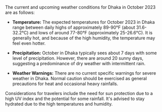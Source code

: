 The current and upcoming weather conditions for Dhaka in October 2023 are as follows:

- **Temperature:** The expected temperatures for October 2023 in Dhaka range between daily highs of approximately 89-90°F (about 31.6-32.2°C) and lows of around 77-80°F (approximately 25-26.6°C). It is generally hot, and because of the high humidity, the temperature may feel even hotter.

- **Precipitation:** October in Dhaka typically sees about 7 days with some level of precipitation. However, there are around 20 sunny days, suggesting a predominance of dry weather with intermittent rain. 

- **Weather Warnings:** There are no current specific warnings for severe weather in Dhaka. Normal caution should be exercised as general precautions for heat and occasional heavy rainfalls.

Considerations for travelers include the need for sun protection due to a high UV index and the potential for some rainfall. It's advised to stay hydrated due to the high temperatures and humidity.